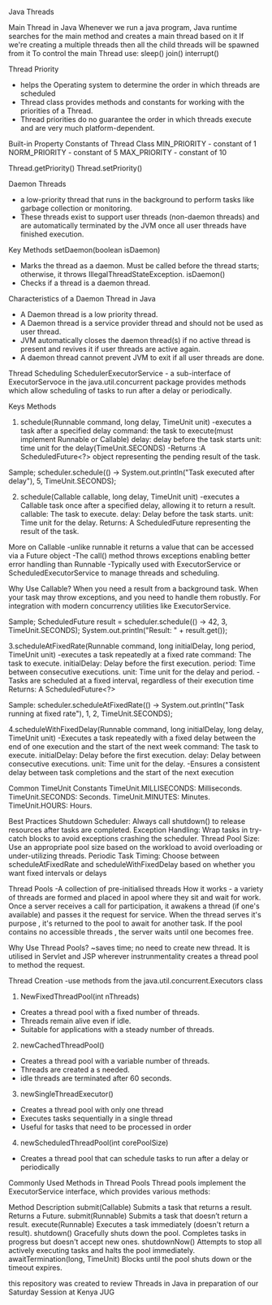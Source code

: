 Java Threads

Main Thread in Java
Whenever we run a java program, Java runtime searches for the main method and creates a main thread based on it
If we're creating a multiple threads then all the child threads will be spawned from it
To control the main Thread use:
sleep()
join()
interrupt()

Thread Priority
- helps the Operating system to determine the order in which threads are scheduled
- Thread class provides methods and constants for working with the priorities of a Thread.
- Thread priorities do no guarantee the order in which threads execute and are very much platform-dependent.

Built-in Property Constants of Thread Class
MIN_PRIORITY - constant of 1
NORM_PRIORITY - constant of 5
MAX_PRIORITY - constant of 10

Thread.getPriority()
Thread.setPriority()

Daemon Threads
- a low-priority thread that runs in the background to perform tasks like garbage collection or monitoring. 
- These threads exist to support user threads (non-daemon threads) and are automatically terminated by the JVM once all user threads have finished execution.

Key Methods
setDaemon(boolean isDaemon) 
- Marks the thread as a daemon.
Must be called before the thread starts; otherwise, it throws IllegalThreadStateException.
isDaemon() 
- Checks if a thread is a daemon thread.

Characteristics of a Daemon Thread in Java
- A Daemon thread is a low priority thread.
- A Daemon thread is a service provider thread and should not be used as user thread.
- JVM automatically closes the daemon thread(s) if no active thread is present and revives it if user threads are active again.
- A daemon thread cannot prevent JVM to exit if all user threads are done.

Thread Scheduling
SchedulerExecutorService - a sub-interface of ExecutorServoce in the java.util.concurrent package provides methods which allow scheduling of tasks to run after a delay or periodically.

Keys Methods
1. schedule(Runnable command, long delay, TimeUnit unit)
   -executes a task after a specified delay
   command: the task to execute(must implement Runnable or Callable)
   delay: delay before the task starts
   unit: time unit for the delay(TimeUnit.SECONDS)
   -Returns :A ScheduledFuture<?> object representing the pending result of the task.

Sample;
scheduler.schedule(() -> System.out.println("Task executed after delay"), 5, TimeUnit.SECONDS);

2. schedule(Callable<V> callable, long delay, TimeUnit unit)
   -executes a Callable task once after a specified delay, allowing it to return a result.
   callable: The task to execute.
   delay: Delay before the task starts.
   unit: Time unit for the delay.
   Returns: A ScheduledFuture<V> representing the result of the task.
   
More on Callable
-unlike runnable it returns a value that can be accessed via a Future object
-The call() method throws exceptions enabling better error handling than Runnable
-Typically used with ExecutorService or ScheduledExecutorService to manage threads and scheduling.

Why Use Callable?
When you need a result from a background task.
When your task may throw exceptions, and you need to handle them robustly.
For integration with modern concurrency utilities like ExecutorService.

Sample;
ScheduledFuture<Integer> result = scheduler.schedule(() -> 42, 3, TimeUnit.SECONDS);
System.out.println("Result: " + result.get());

3.scheduleAtFixedRate(Runnable command, long initialDelay, long period, TimeUnit unit)
-executes a task repeatedly at a fixed rate
    command: The task to execute.
    initialDelay: Delay before the first execution.
    period: Time between consecutive executions.
    unit: Time unit for the delay and period.
-Tasks are scheduled at a fixed interval, regardless of their execution time
Returns: A ScheduledFuture<?>

Sample:
scheduler.scheduleAtFixedRate(() -> System.out.println("Task running at fixed rate"), 1, 2, TimeUnit.SECONDS);

4.scheduleWithFixedDelay(Runnable command, long initialDelay, long delay, TimeUnit unit)
-Executes a task repeatedly with a fixed delay between the end of one execution and the start of the next week
    command: The task to execute.
    initialDelay: Delay before the first execution.
    delay: Delay between consecutive executions.
    unit: Time unit for the delay.
-Ensures a consistent delay between task completions and the start of the next execution

Common TimeUnit Constants
TimeUnit.MILLISECONDS: Milliseconds.
TimeUnit.SECONDS: Seconds.
TimeUnit.MINUTES: Minutes.
TimeUnit.HOURS: Hours.

Best Practices
Shutdown Scheduler: Always call shutdown() to release resources after tasks are completed.
Exception Handling: Wrap tasks in try-catch blocks to avoid exceptions crashing the scheduler.
Thread Pool Size: Use an appropriate pool size based on the workload to avoid overloading or under-utilizing threads.
Periodic Task Timing: Choose between scheduleAtFixedRate and scheduleWithFixedDelay based on whether you want fixed intervals or delays

Thread Pools
-A collection of pre-initialised threads
How it works - a variety of threads are formed and placed in apool where they sit and wait for work. Once a server receives a call for participation, it awakens a thread (if one's available) and passes it the request for service. When the thread serves it's purpose , it's returned to the pool to await for another task. If the pool contains no accessible threads , the server waits until one becomes free.

Why Use Thread Pools?
~saves time; no need to create new thread.
It is utilised in Servlet and JSP wherever instrunmentality creates a thread pool to method the request.

Thread Creation
-use methods from the java.util.concurrent.Executors class

1. NewFixedThreadPool(int nThreads)
- Creates a thread pool with a fixed number of threads.
- Threads remain alive even if idle.
- Suitable for applications with a steady number of threads.

2. newCachedThreadPool()
- Creates a thread pool with a variable number of threads.
- Threads are created a s needed.
- idle threads are terminated after 60 seconds.

3. newSingleThreadExecutor()
- Creates a thread pool with only one thread
- Executes tasks sequentially in a single thread
- Useful for tasks that need to be processed in order

4. newScheduledThreadPool(int corePoolSize)
- Creates a thread pool that can schedule tasks to run after a delay or periodically

Commonly Used Methods in Thread Pools
Thread pools implement the ExecutorService interface, which provides various methods:

Method	Description
submit(Callable)	Submits a task that returns a result. Returns a Future.
submit(Runnable)	Submits a task that doesn’t return a result.
execute(Runnable)	Executes a task immediately (doesn't return a result).
shutdown()	Gracefully shuts down the pool. Completes tasks in progress but doesn't accept new ones.
shutdownNow()	Attempts to stop all actively executing tasks and halts the pool immediately.
awaitTermination(long, TimeUnit)	Blocks until the pool shuts down or the timeout expires.

this repository was created to review Threads in Java in preparation of our Saturday Session at Kenya JUG
